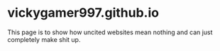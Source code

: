 # vickygamer997.github.io
This page is to show how uncited websites mean nothing and can just completely make shit up.
